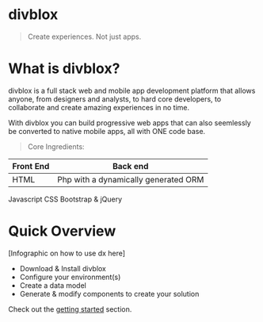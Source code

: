 # divblox

> Create experiences. Not just apps.

# What is divblox?
<p>divblox is a full stack web and mobile app development platform that allows anyone, from designers and analysts, to hard core developers, to collaborate and create amazing experiences in no time.</p>
<p>With divblox you can build progressive web apps that can also seemlessly be converted to native mobile apps, all with ONE code base.</p>

> Core Ingredients:

Front End | Back end
------------ | -------------
HTML | Php with a dynamically generated ORM 
Javascript
CSS
Bootstrap & jQuery

# Quick Overview
[Infographic on how to use dx here]
- Download & Install divblox
- Configure your environment(s)
- Create a data model
- Generate & modify components to create your solution

Check out the [getting started](getting-started.md) section. 